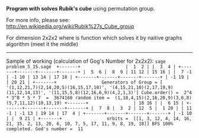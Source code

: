 **Program with solves Rubik's cube**
using permutation group.

For more info, please see: http://en.wikipedia.org/wiki/Rubik%27s_Cube_group

For dimension 2x2x2 where is function which solves it by 
naitive graphs algorithm (meet it the middle)

---
Sample of working (calculation of Gog's Number for 2x2x2):
``
sage problem_5_15.sage 
        +-------+                
        |  1  2 |
        |  3  4 |
+-------+-------+-------+-------+
|  5  6 |  8  9 | 11 12 | 15 16 |
|  7 -1 | -1 10 | 13 14 | 17 18 |
+-------+-------+-------+-------+
        | -1 19 |
        | 20 21 |
        +-------+                
Generators of Group =
[   '(1,12,21,7)(2,14,20,5)(16,15,17,18)',
    '(4,15,21,10)(2,17,19,9)(11,12,14,13)',
    '(11,15,5,8)(12,16,6,9)(4,2,1,3)']
Cube.order() =  2^4 * 3^8 * 5 * 7  =  3674160
random item =  (1,18,4,15)(2,16,20,9)(3,6,8)(5,7,11,12)(10,13,19)
        +-------+                
        | 18 16 |
        |  6 15 |
+-------+-------+-------+-------+
|  7  8 |  3  2 | 12  5 |  1 20 |
| 11 -1 | -1 13 | 19 14 | 17  4 |
+-------+-------+-------+-------+
        | -1 10 |
        |  9 21 |
        +-------+                
orbits =  [[1, 3, 12, 4, 14, 16, 21, 15, 2, 13, 20, 6, 10, 7, 5, 17, 11, 9, 8, 19, 18]]
BFS 100% completed.
God's number =  11  
``
